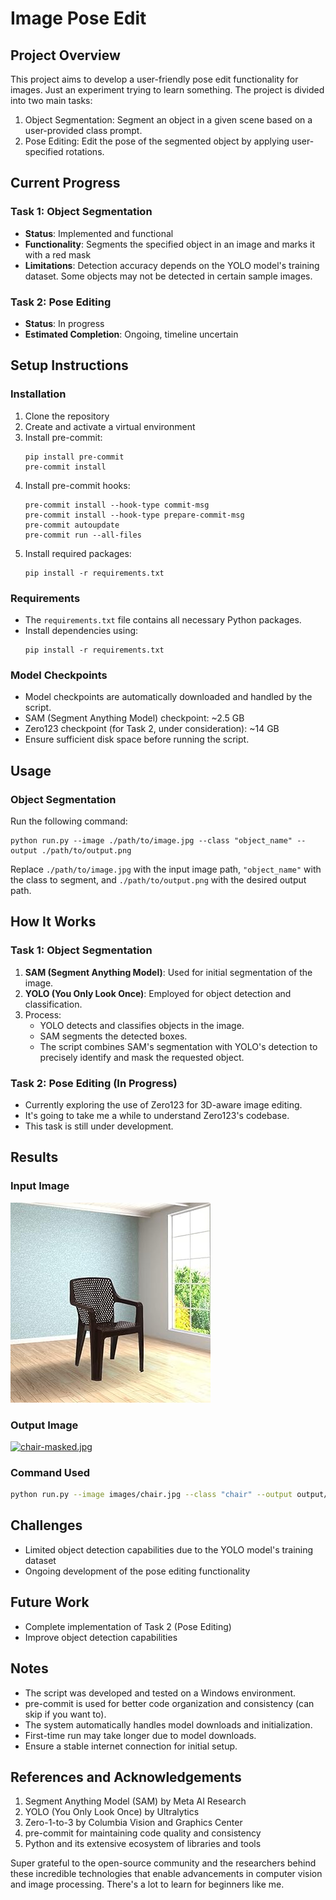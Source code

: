 # Image Pose Edit

## Project Overview

This project aims to develop a user-friendly pose edit functionality for images. Just an experiment trying to learn something. The project is divided into two main tasks:

1. Object Segmentation: Segment an object in a given scene based on a user-provided class prompt.
2. Pose Editing: Edit the pose of the segmented object by applying user-specified rotations.

## Current Progress

### Task 1: Object Segmentation

- **Status**: Implemented and functional
- **Functionality**: Segments the specified object in an image and marks it with a red mask
- **Limitations**: Detection accuracy depends on the YOLO model's training dataset. Some objects may not be detected in certain sample images.

### Task 2: Pose Editing

- **Status**: In progress
- **Estimated Completion**: Ongoing, timeline uncertain

## Setup Instructions
### Installation

1. Clone the repository
2. Create and activate a virtual environment
3. Install pre-commit:
   ```
   pip install pre-commit
   pre-commit install
   ```
4. Install pre-commit hooks:
   ```
   pre-commit install --hook-type commit-msg
   pre-commit install --hook-type prepare-commit-msg
   pre-commit autoupdate
   pre-commit run --all-files
   ```
6. Install required packages:
   ```
   pip install -r requirements.txt
   ```

### Requirements

- The `requirements.txt` file contains all necessary Python packages.
- Install dependencies using:
  ```
  pip install -r requirements.txt
  ```

### Model Checkpoints

- Model checkpoints are automatically downloaded and handled by the script.
- SAM (Segment Anything Model) checkpoint: ~2.5 GB
- Zero123 checkpoint (for Task 2, under consideration): ~14 GB
- Ensure sufficient disk space before running the script.

## Usage

### Object Segmentation

Run the following command:

```
python run.py --image ./path/to/image.jpg --class "object_name" --output ./path/to/output.png
```

Replace `./path/to/image.jpg` with the input image path, `"object_name"` with the class to segment, and `./path/to/output.png` with the desired output path.

## How It Works

### Task 1: Object Segmentation

1. **SAM (Segment Anything Model)**: Used for initial segmentation of the image.
2. **YOLO (You Only Look Once)**: Employed for object detection and classification.
3. Process:
   - YOLO detects and classifies objects in the image.
   - SAM segments the detected boxes.
   - The script combines SAM's segmentation with YOLO's detection to precisely identify and mask the requested object.

### Task 2: Pose Editing (In Progress)

- Currently exploring the use of Zero123 for 3D-aware image editing.
- It's going to take me a while to understand Zero123's codebase.
- This task is still under development.

## Results
### Input Image
![Input Image](images/chair.jpg)

### Output Image
[![chair-masked.jpg](https://i.postimg.cc/htz575C5/chair-masked.jpg)](https://postimg.cc/xXQRwtVv)

### Command Used
```bash
python run.py --image images/chair.jpg --class "chair" --output output/chair-masked.jpg
```

## Challenges

- Limited object detection capabilities due to the YOLO model's training dataset
- Ongoing development of the pose editing functionality

## Future Work

- Complete implementation of Task 2 (Pose Editing)
- Improve object detection capabilities

## Notes

- The script was developed and tested on a Windows environment.
- pre-commit is used for better code organization and consistency (can skip if you want to).
- The system automatically handles model downloads and initialization.
- First-time run may take longer due to model downloads.
- Ensure a stable internet connection for initial setup.

## References and Acknowledgements
1. Segment Anything Model (SAM) by Meta AI Research
2. YOLO (You Only Look Once) by Ultralytics
3. Zero-1-to-3 by Columbia Vision and Graphics Center
4. pre-commit for maintaining code quality and consistency
5. Python and its extensive ecosystem of libraries and tools

Super grateful to the open-source community and the researchers behind these incredible technologies that enable advancements in computer vision and image processing. There's a lot to learn for beginners like me.
